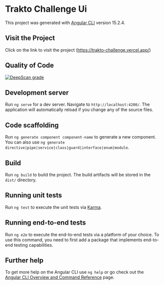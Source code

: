 # Trakto Challenge Ui

This project was generated with [Angular CLI](https://github.com/angular/angular-cli) version 15.2.4.

## Visit the Project
Click on the link to visit the project (https://trakto-challenge.vercel.app/)

## Quality of Code

[![DeepScan grade](https://deepscan.io/api/teams/20752/projects/24438/branches/753043/badge/grade.svg)](https://deepscan.io/dashboard#view=project&tid=20752&pid=24438&bid=753043)

## Development server

Run `ng serve` for a dev server. Navigate to `http://localhost:4200/`. The application will automatically reload if you change any of the source files.

## Code scaffolding

Run `ng generate component component-name` to generate a new component. You can also use `ng generate directive|pipe|service|class|guard|interface|enum|module`.

## Build

Run `ng build` to build the project. The build artifacts will be stored in the `dist/` directory.

## Running unit tests

Run `ng test` to execute the unit tests via [Karma](https://karma-runner.github.io).

## Running end-to-end tests

Run `ng e2e` to execute the end-to-end tests via a platform of your choice. To use this command, you need to first add a package that implements end-to-end testing capabilities.

## Further help

To get more help on the Angular CLI use `ng help` or go check out the [Angular CLI Overview and Command Reference](https://angular.io/cli) page.
